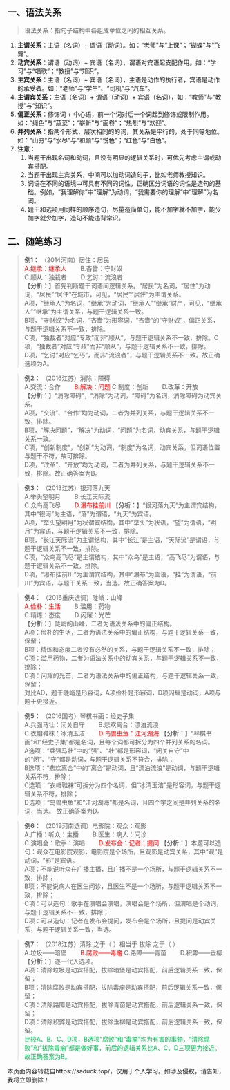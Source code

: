 ## 一、语法关系

> 语法关系：指句子结构中各组成单位之间的相互关系。

1. **主谓关系**：主语（名词）+ 谓语（动词）。如：“老师”与“上课”；“蝴蝶”与“飞舞”。
2. **动宾关系**：谓语（动词）+ 宾语（名词），谓语对宾语起支配作用。如：“学习”与“唱歌”；“教授”与“知识”。
3. **主宾关系**：主语（名词）+ 宾语（名词），主语是动作的执行者，宾语是动作的承受者。如：“老师”与“学生”、“司机”与“汽车”。
4. **主谓宾关系**：主语（名词）+ 谓语（动词）+ 宾语（名词），如：“教师”与“教授”与“知识”。
5. **偏正关系**：修饰词 + 中心语，前一个词对后一个词起到修饰或限制作用。如：“绿色”与“蔬菜”；“崭新”与“画卷”；“热烈”与“欢迎”。
6. **并列关系**：指两个形式、层次相同的的词，其关系是平行的，处于同等地位。如：“山穷”与“水尽”与“和颜”与“悦色”；“红色”与“白色”。
7. **注意**：
    1. 当题干出现名词和动词，且没有明显的逻辑关系时，可优先考虑主谓或动宾搭配。
    2. 当题干出现主宾关系，中间可以加动词造句子，比如老师教授知识。
    3. 词语在不同的语境中可具有不同的词性，正确区分词语的词性是造句的基础。例如，“我理解你”中“理解”为动词，“我需要你的理解”中“理解”为名词。
    4. 题干和选项用同样的顺序造句，尽量造简单句，能不加字就不加字，能少加字就少加字，造句不能违背常识。

## 二、随笔练习

> **例1：** （2014河南）居住：居民  
><font color="#ff0000"> A.继承：继承人</font>   B.吝啬：守财奴  
> C.顺从：独裁者   D.乞讨：流浪者  
> 【**分析：**】首先判断题干词语间逻辑关系。“居民”为名词，“居住”为动词，“居民”“居住”在城市，可见，“居民”“居住”为主谓关系。  
> A项，“继承人”为名词，“继承”为动词，“继承人”“继承”财产，可见，“继承人”“继承”为主谓关系，与题干逻辑关系一致。  
> B项，“守财奴”为名词，“吝啬”为形容词，“吝啬”的“守财奴”，偏正关系，与题干逻辑关系不一致，排除。  
> C项，“独裁者”对应“专政”而非“顺从”，与题干逻辑关系不一致，排除。C项，“独裁者”对应“专政”而非“顺从”，与题干逻辑关系不一致，排除。  
> D项，“乞讨”对应“乞丐”，而非“流浪者”，与题干逻辑关系不一致。故正确选项为A。

  

> **例2：** （2016江苏）消除：障碍  
> A.交流：合作   <font color="#ff0000">B.解决：问题  </font>
> C.制度：创新   D.改革：开放  
> 【**分析：**】“消除障碍”，“消除”为动词，“障碍”为名词，消除障碍为动宾关系。  
> A项，“交流”、“合作”均为动词，二者为并列关系，与题干逻辑关系不一致，排除。  
> B项，“解决问题”，“解决”为动词，“问题”为名词，动宾关系，与题干逻辑关系一致。  
> C项，“创新制度”，“创新”为动词，“制度”为名词，动宾关系，但词语位置与题干不符，故可排除。  
> D项，“改革”、“开放”均为动词，二者为并列关系，与题干逻辑关系不一致，排除。故正确答案为B。

  

> **例3：** （2013江苏）银河落九天  
> A.举头望明月   B.长江天际流  
> C.众鸟高飞尽   <font color="#ff0000">D.瀑布挂前川  </font>
> 【**分析：**】“银河落九天”为主谓宾结构，其中“银河”为主语，“落”为谓语，“九天”为宾语。  
> A项，“举头望明月”为状谓宾结构，其中“举头”为状语，“望”为谓语，“明月”为宾语，与题干逻辑关系不一致，排除。  
> B项，“长江天际流”为主谓结构，其中“长江”是主语，“天际流”是谓语，与题干逻辑关系不一致，排除。  
> C项，“众鸟高飞尽”是主谓结构，其中“众鸟”是主语，“高飞尽”为谓语，与题干逻辑关系不一致，排除。  
> D项，“瀑布挂前川”为主谓宾结构，其中“瀑布”为主语，“挂”为谓语，“前川”为宾语，与题干关系一致，当选。故正确答案为D。

  

> **例4：** （2016重庆选调）陡峭：山峰  
> <font color="#ff0000">A.俭朴：生活 </font>  B.滥用：药物  
> C.精炼：态度   D.闪耀：光芒  
> 【**分析：**】陡峭的山峰，二者为语法关系中的偏正结构。  
> A项：俭朴的生活，二者为语法关系中的偏正结构，与题干逻辑关系一致，保留；  
> B项：精炼和态度二者没有必然的关系，与题干逻辑关系不一致，排除；  
> C项：滥用药物，二者为语法关系中的动宾关系，与题干逻辑关系不一致，排除；  
> D项：闪耀的光芒，二者为语法关系中的偏正结构，与题干逻辑关系一致，保留；  
> 对比AD，题干陡峭是形容词，A项俭朴是形容词，D项闪耀是动词，A项与题干更接近。

  

> **例5：** （2016国考）琴棋书画：经史子集  
> A.兵强马壮：闭关自守   B.悲欢离合：漂泊流浪  
> C.衣帽鞋袜：冰清玉洁   <font color="#ff0000">D.鸟兽虫鱼：江河湖海  </font>
> 【**分析：**】“琴棋书画”和“经史子集”都是名词，且每个词都可拆分为四个并列关系的名词。  
> A选项：“兵强马壮”中的“强”、“壮”都是形容词，“闭关自守”中的“闭”、“守”都是动词，与题干逻辑关系不符合，排除；  
> B选项：“悲欢离合”中的“离合”是动词，且“漂泊流浪”是动词，与题干逻辑关系不符，排除；  
> C选项：“衣帽鞋袜”可拆分为四个名词，但“冰清玉洁”是形容词，与题干逻辑关系不符，排除；  
> D选项：“鸟兽虫鱼”和“江河湖海”都是名词，且四个字之间是并列关系的名词，当选。 故正确答案为D。

  

> **例6：** （2019河南选调）电影院：观众：观影  
> A.广播：听众：主播   B.医生：病人：问诊  
> C.演唱会：歌手：演唱   <font color="#ff0000">D.发布会：记者：提问  </font>
> 【**分析：**】本题可以造句：观众在电影院观影，电影院是个场所，且观影是动宾关系，其中“观”是动词，“影”是宾语‌。  
> A项：不能说听众在广播主播，且广播不是一个场所，与题干逻辑关系不一致，排除；  
> B项：不能说病人在医生问诊，且医生不是一个场所，与题干逻辑关系不一致，排除；  
> C项：可以造句：歌手在演唱会演唱，演唱会是个场所，但演唱是个动词，与题干逻辑关系不一致，排除；  
> D项：可以造句：记者在发布会提问，发布会是个场所，且提问是动宾关系，与题干逻辑关系一致，当选。

  

> **例7：** （2018江苏）清除 之于（ ）相当于 拔除 之于（ ）  
> A.垃圾——暗堡   <font color="#ff0000">B.腐败——毒瘤  </font>
> C.路障——青苗   D.积弊——垂柳  
> 【**分析：**】逐一代入选项。  
> A项：清除垃圾是动宾搭配，拔除暗堡是动宾搭配，前后逻辑关系一致，保留；  
> B项：清除腐败是动宾搭配，拔除毒瘤是动宾搭配，前后逻辑关系一致，保留；  
> C项：清除路障是动宾搭配，拔除青苗是动宾搭配，前后逻辑关系一致，保留；  
> D项：清除积弊是动宾搭配，拔除垂柳是动宾搭配，前后逻辑关系一致，保留。  
> <font color="#00b050">比较A、B、C、D项，B选项“腐败”和“毒瘤”均为有害的事物，“清除腐败”和“拔除毒瘤”都是做好事，前后的逻辑关系比A、C、D三项更为接近。故正确答案为B。</font>



本页面内容转载自https://saduck.top/，仅用于个人学习。如涉及侵权，请告知，我将立即删除！